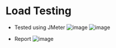 # Load Testing
 - Tested using JMeter
![image](https://github.com/akashasmaul/Software-Quality-Assurance---Works/assets/98410077/cd4ad0eb-e16e-4ec1-85a2-c0bc5a2e9b6d) 
![image](https://github.com/akashasmaul/Software-Quality-Assurance---Works/assets/98410077/d7c5feda-02c2-4003-bc92-00732c7068b5)

- Report
![image](https://github.com/akashasmaul/Software-Quality-Assurance---Works/assets/98410077/11baa9c7-e6f4-42e5-a6a8-94739ad1602c)






